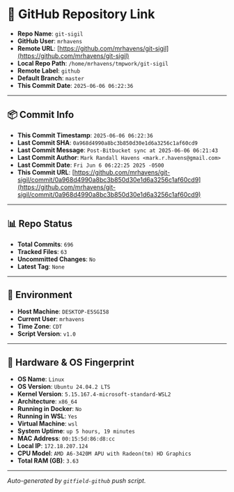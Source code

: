 # 🔗 GitHub Repository Link

- **Repo Name**: `git-sigil`
- **GitHub User**: `mrhavens`
- **Remote URL**: [https://github.com/mrhavens/git-sigil](https://github.com/mrhavens/git-sigil)
- **Local Repo Path**: `/home/mrhavens/tmpwork/git-sigil`
- **Remote Label**: `github`
- **Default Branch**: `master`
- **This Commit Date**: `2025-06-06 06:22:36`

---

## 📦 Commit Info

- **This Commit Timestamp**: `2025-06-06 06:22:36`
- **Last Commit SHA**: `0a968d4990a8bc3b850d30e1d6a3256c1af60cd9`
- **Last Commit Message**: `Post-Bitbucket sync at 2025-06-06 06:21:43`
- **Last Commit Author**: `Mark Randall Havens <mark.r.havens@gmail.com>`
- **Last Commit Date**: `Fri Jun 6 06:22:25 2025 -0500`
- **This Commit URL**: [https://github.com/mrhavens/git-sigil/commit/0a968d4990a8bc3b850d30e1d6a3256c1af60cd9](https://github.com/mrhavens/git-sigil/commit/0a968d4990a8bc3b850d30e1d6a3256c1af60cd9)

---

## 📊 Repo Status

- **Total Commits**: `696`
- **Tracked Files**: `63`
- **Uncommitted Changes**: `No`
- **Latest Tag**: `None`

---

## 🧭 Environment

- **Host Machine**: `DESKTOP-E5SGI58`
- **Current User**: `mrhavens`
- **Time Zone**: `CDT`
- **Script Version**: `v1.0`

---

## 🧬 Hardware & OS Fingerprint

- **OS Name**: `Linux`
- **OS Version**: `Ubuntu 24.04.2 LTS`
- **Kernel Version**: `5.15.167.4-microsoft-standard-WSL2`
- **Architecture**: `x86_64`
- **Running in Docker**: `No`
- **Running in WSL**: `Yes`
- **Virtual Machine**: `wsl`
- **System Uptime**: `up 5 hours, 19 minutes`
- **MAC Address**: `00:15:5d:86:d8:cc`
- **Local IP**: `172.18.207.124`
- **CPU Model**: `AMD A6-3420M APU with Radeon(tm) HD Graphics`
- **Total RAM (GB)**: `3.63`

---

_Auto-generated by `gitfield-github` push script._

